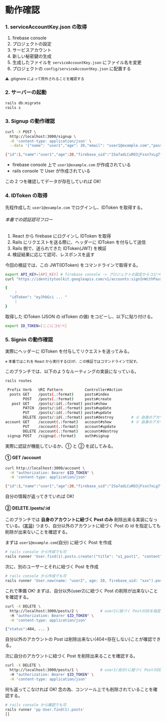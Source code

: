 # 動作確認

### 1. serviceAccountKey.json の取得

1. firebase console
2. プロジェクトの設定
3. サービスアカウント
4. 新しい秘密鍵の生成
5. 生成したファイルを `serviceAccountKey.json` にファイル名を変更
6. プロジェクトの `config/serviceAccountKey.json` に配置する

<small>⚠️ .gitignore によって除外されることを確認する</small>

### 2. サーバーの起動

```sh
rails db:migrate
rails s
```

### 3. Signup の動作確認

```sh
curl -X POST \
  http://localhost:3000/signup \
  -H 'content-type: application/json' \
  --data '{"name": "user1","age": 20,"email": "user1@example.com","password": "password"}'

{"id":1,"name":"user1","age":20,"firebase_uid":"2Sa7adLCuRO3jFssn7xLg7f4aWf1","created_at":"2022-07-23T20:49:39.328Z","updated_at":"2022-07-23T20:49:39.328Z","email":"user1@example.com"}%
```

- firebase console 上で `user1@example.com` が作成されている
- rails console で User が作成されている

この 2 つを確認してデータが存在していれば OK!

### 4. IDToken の取得

先程作成した `user1@example.com` でログインし、IDToken を取得する。

###### 本番での認証認可フロー

1. React から firebase にログインし IDToken を取得
2. Rails にリクエストを送る際に、ヘッダーに IDToken を付与して送信
3. Rails 側で、送られてきた IDToken(JWT) を検証
4. 検証結果に応じて認可、レスポンスを返す

今回の検証では、この JWT(IDToken) をコマンドラインで取得する。

```sh
export API_KEY=[API_KEY] # firebase console -> プロジェクトの設定からコピペ
curl "https://identitytoolkit.googleapis.com/v1/accounts:signInWithPassword?key=$API_KEY" -H 'Content-Type: application/json' --data-binary '{"email":"user1@example.com","password":"password","returnSecureToken":true}'

{
    ︙
  "idToken": "eyJhbGci ... "
    ︙
}
```

取得した IDToken (JSON の idToken の値) をコピーし、以下に貼り付ける。

```sh
export ID_TOKEN=[ここにコピペ]
```

### 5. Signin の動作確認

実際にヘッダーに IDToken を付与してリクエストを送ってみる。

<small>※ 本番ではこれを React から実行する(2)が、この検証ではコマンドラインで試す。</small>

このブランチでは、以下のようなルーティングの実装になっている。

```sh
rails routes

 Prefix Verb   URI Pattern          Controller#Action
  posts GET    /posts(.:format)     posts#index
        POST   /posts(.:format)     posts#create
   post GET    /posts/:id(.:format) posts#show
        PATCH  /posts/:id(.:format) posts#update
        PUT    /posts/:id(.:format) posts#update
        DELETE /posts/:id(.:format) posts#destroy        # ② 自身のアカウントに紐づく Post を削除
account GET    /account(.:format)   account#show         # ① 自身のアカウント情報を取得
        PUT    /account(.:format)   account#update
        DELETE /account(.:format)   account#destroy
 signup POST   /signup(.:format)    auth#signup
```

実際に認証が機能しているか、① と ② を試してみる。

#### ① GET /account

```sh
curl http://localhost:3000/account \
  -H "authorization: Bearer $ID_TOKEN" \
  -H 'content-type: application/json'

{"id":1,"name":"user1","age":20,"firebase_uid":"2Sa7adLCuRO3jFssn7xLg7f4aWf1","created_at":"2022-07-23T20:49:39.328Z","updated_at":"2022-07-23T20:49:39.328Z","email":"user1@example.com"}%
```

自分の情報が返ってきていれば OK!

#### ② DELETE /posts/:id

このブランチでは **自身のアカウントに紐づく Post のみ** 削除出来る実装になっている。([実装](./app/controllers/posts_controller.rb))
つまり、自分以外のアカウントに紐づく Post の id を指定しても削除が出来ないことを確認する。

まずは `user1@example.com`(自分) に紐づく Post を作成

```sh
# rails console から作成でも可
rails runner 'User.find(1).posts.create!("title": "u1_post1", "content": "u1_post1")'
```

次に、別のユーザーとそれに紐づく Post を作成

```sh
# rails console から作成でも可
rails runner 'User.new(name: "user2", age: 20, firebase_uid: "xxx").posts.build(title: "u2_post1", content: "u2_post1").save!' # user2 の作成 & user2 に紐づく u2_post1 の作成
```

これで準備 OK!
まずは、自分以外(user2)に紐づく Post の削除が出来ないことを確認する。

```sh
curl -X DELETE \
  http://localhost:3000/posts/2 \          # user2に紐づく PostのIDを指定
  -H "authorization: Bearer $ID_TOKEN" \
  -H 'content-type: application/json'

{"status":404, ... }
```

自分以外のアカウントの Post は削除出来ない(404=存在しない)ことが確認できる。

次に自分のアカウントに紐づく Post を削除出来ることを確認する。

```sh
curl -X DELETE \
  http://localhost:3000/posts/1 \          # user1(自分)に紐づく PostのIDを指定
  -H "authorization: Bearer $ID_TOKEN" \
  -H 'content-type: application/json'

```

何も返ってこなければ OK!
念の為、コンソール上でも削除されていることを確認する。

```sh
# rails console から確認でも可
rails runner 'pp User.find(1).posts'
[]
```
